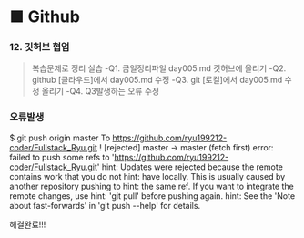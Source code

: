 # ■ Github
### 12. 깃허브 협업
> 복습문제로 정리
>실습
-Q1. 금일정리파일 day005.md 깃허브에 올리기
-Q2. github [클라우드]에서 day005.md 수정
-Q3. git    [로컬]에서 day005.md 수정 올리기
-Q4. Q3발생하는 오류 수정
### 오류발생
$ git push origin master
To https://github.com/ryu199212-coder/Fullstack_Ryu.git
 ! [rejected]        master -> master (fetch first)
error: failed to push some refs to 'https://github.com/ryu199212-coder/Fullstack_Ryu.git'
hint: Updates were rejected because the remote contains work that you do not
hint: have locally. This is usually caused by another repository pushing to
hint: the same ref. If you want to integrate the remote changes, use
hint: 'git pull' before pushing again.
hint: See the 'Note about fast-forwards' in 'git push --help' for details.


해결완료!!!